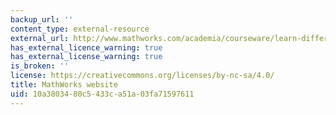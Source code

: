 ```yaml
---
backup_url: ''
content_type: external-resource
external_url: http://www.mathworks.com/academia/courseware/learn-differential-equations.html
has_external_licence_warning: true
has_external_license_warning: true
is_broken: ''
license: https://creativecommons.org/licenses/by-nc-sa/4.0/
title: MathWorks website
uid: 10a38034-80c5-433c-a51a-03fa71597611
---
```

